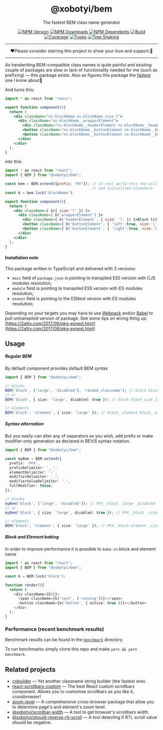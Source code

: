 <div align="center">

# @xobotyi/bem

The fastest BEM class name generator

[![NPM Version](https://flat.badgen.net/npm/v/@xobotyi/bem)](https://www.npmjs.com/package/@xobotyi/bem)
[![NPM Downloads](https://flat.badgen.net/npm/dm/@xobotyi/bem)](https://www.npmjs.com/package/@xobotyi/bem)
[![NPM Dependents](https://flat.badgen.net/npm/dependents/@xobotyi/bem)](https://www.npmjs.com/package/@xobotyi/bem)
[![Build](https://img.shields.io/github/workflow/status/xobotyi/bem/CI?style=flat-square)](https://github.com/xobotyi/bem/actions)
[![Coverage](https://flat.badgen.net/codecov/c/github/xobotyi/bem)](https://app.codecov.io/gh/xobotyi/bem)
[![Types](https://flat.badgen.net/npm/types/@xobotyi/bem)](https://www.npmjs.com/package/@xobotyi/bem)
[![Tree Shaking](https://flat.badgen.net/bundlephobia/tree-shaking/@xobotyi/bem)](https://bundlephobia.com/result?p=@xobotyi/bem)

</div>

---

<div align="center">❤️Please consider starring this project to show your love and support.🙌</div>

---

As handwriting BEM-compatible class names is quite painful and existing couple of packages are slow or lack of
functionality needed for me (such as prefixing) &mdash; this package exists.
Also as figures this package the [fastest](/benchmark) one I know about🚀

And turns this:
```jsx
import * as react from "react";

export function component(){
  return (
    <div className="ns-blockName ns-blockName_size_l">
      <div className="ns-blockName__wrapperElement">
        <div className="ns-blockName__headerElement ns-blockName__headerElement_size_l">Block title</div>
        <button className="ns-blockName__buttonElement ns-blockName__buttonElement_left ns-blockName__buttonElement_size_l ns-blockName__buttonElement_disabled">Button left</button>
        <button className="ns-blockName__buttonElement ns-blockName__buttonElement_right ns-blockName__buttonElement_size_l">Button right</button>
      </div>
    </div>
  );
}
```
into this:
```jsx
import * as react from "react";
import { BEM } from "@xobotyi/bem";

const bem = BEM.extend({prefix: "MY"}); // in real world this row will be a single per project
                                        // and initialized elsewhere
const b = bem.lock('blockName');

export function component(){
  return (
    <div className={ b({ size:'l' }) }>
      <div className={ b('wrapperElement') }>
        <div className={ b('headerElement', { size: 'l' }) }>Block title</div>
        <button className={ b('buttonElement', { 'left':true, size:'l', disabled:true }) }>Button left</button>
        <button className={ b('buttonElement', { 'right':true, size:'l' }) }>Button right</button>
      </div>
    </div>
  );
}
```


#### Installation note

This package written in TypeScript and delivered with 3 versions:

- `main` field of `package.json` is pointing to transpiled ES5 version with CJS modules resolution;
- `module` field is pointing to transpiled ES5 version with ES modules resolution;
- `esnext` field is pointing to the ESNext version with ES modules resolution;

Depending on your targets you may have to use [Webpack](https://webpack.js.org/) and/or
[Babel](http://babeljs.io/) to pull untranspiled version of package.
See some tips on wiring thing up: [https://2ality.com/2017/06/pkg-esnext.html](https://2ality.com/2017/06/pkg-esnext.html)


## Usage

##### Regular BEM
By default component provides default BEM syntax
```typescript
import { BEM } from "@xobotyi/bem";

// blocks
BEM('block', ['large', 'disabled'], 'random_classname'); // block block_large block_disabled random_classname
// or
BEM('block', { size: 'large', disabled: true }); // block block_size_large block_disabled

// elements
BEM('block', 'element', { size: 'large' }); // block__element block__element_size_large
```

##### Syntax alternation
But you easily can alter any of separators as you wish, add prefix or make modifier-only generation as declared
in BEViS syntax notation.
```typescript
import { BEM } from "@xobotyi/bem";

const myBem = BEM.extend({
  prefix: 'PFX',
  prefixDelimiter: '__',
  elementDelimiter: '-',
  modifierDelimiter: '_',
  modifierValueDelimiter: '_',
  fullModifier: false,
});

// blocks
myBem('block', ['large', 'disabled']); // PFX__block _large _disabled
// or
myBem('block', { size: 'large', disabled: true }); // PFX__block _size_large _disabled

// elements
BEM('block', 'element', { size: 'large' }); // PFX__block-element _size_large
```

##### Block and Element baking
In order to improve performance it is possible to `bake-in` block and element name
```typescript jsx
import * as react from "react";
import { BEM } from "@xobotyi/bem";

const b = BEM.lock('block');

function render(){
  return (
    <div className={b()}>
      <span className={b('text', ['running'])}></span>
      <button className={b('button', { active: true })}></button>
    </div>
  );
}
```


### Performance (recent benchmark results)

Benchmark results can be found in the [`benchmark`](/benchmark) directory.

To run benchmarks simply clone this repo and make `yarn && yarn benchmark`.


## Related projects

- [cnbuilder](https://www.npmjs.com/package/cnbuilder) &mdash; Yet another classname string builder (the fastest one).
- [react-scrollbars-custom](https://www.npmjs.com/package/react-scrollbars-custom) &mdash; The best React custom scrollbars component. Allows you to customise scrollbars as you like it, crossbrowser!
- [zoom-level](https://www.npmjs.com/package/zoom-level) &mdash; A comprehensive cross-browser package that allow you to determine page's and element's zoom level.
- [@xobotyi/scrollbar-width](https://www.npmjs.com/package/@xobotyi/scrollbar-width) &mdash; A tool to get browser's scrollbars width.
- [@xobotyi/should-reverse-rtl-scroll](https://www.npmjs.com/package/@xobotyi/should-reverse-rtl-scroll) &mdash; A tool detecting if RTL scroll value should be negative.
